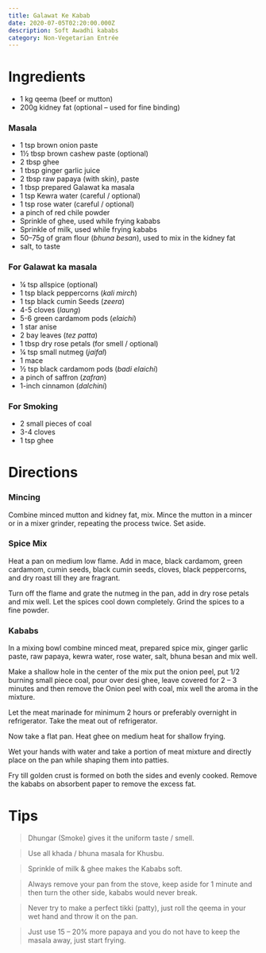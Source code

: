 ```yaml
---
title: Galawat Ke Kabab
date: 2020-07-05T02:20:00.000Z
description: Soft Awadhi kababs
category: Non-Vegetarian Entrée
---
```

# Ingredients

* 1 kg qeema (beef or mutton)
* 200g kidney fat (optional – used for fine binding)

### Masala

* 1 tsp brown onion paste
* 1½ tbsp brown cashew paste (optional)
* 2 tbsp ghee
* 1 tbsp ginger garlic juice
* 2 tbsp raw papaya (with skin), paste
* 1 tbsp prepared Galawat ka masala
* 1 tsp Kewra water (careful / optional)
* 1 tsp rose water (careful / optional)
* a pinch of red chile powder
* Sprinkle of ghee, used while frying kababs
* Sprinkle of milk, used while frying kababs
* 50–75g of gram flour (_bhuna besan_), used to mix in the kidney fat
* salt, to taste

### For Galawat ka masala

* ¼ tsp allspice (optional)
* 1 tsp black peppercorns (_kali mirch_)
* 1 tsp black cumin Seeds (_zeera_)
* 4-5 cloves (_laung_)
* 5-6 green cardamom pods (_elaichi_)
* 1 star anise
* 2 bay leaves (_tez patta_)
* 1 tbsp dry rose petals (for smell / optional)
* ¼ tsp small nutmeg (_jaifal_)
* 1 mace
* ½ tsp black cardamom pods (_badi elaichi_)
* a pinch of saffron (_zafran_)
* 1-inch cinnamon (_dalchini_)

### For Smoking 

* 2 small pieces of coal
* 3-4 cloves
* 1 tsp ghee

# Directions

### Mincing

Combine minced mutton and kidney fat, mix. Mince the mutton in a mincer or in a mixer grinder, repeating the process twice. Set aside.

### Spice Mix

Heat a pan on medium low flame. Add in mace, black cardamom, green cardamom, cumin seeds, black cumin seeds, cloves, black peppercorns, and dry roast till they are fragrant.

Turn off the flame and grate the nutmeg in the pan, add in dry rose petals and mix well.
Let the spices cool down completely. Grind the spices to a fine powder.

### Kababs

In a mixing bowl combine minced meat, prepared spice mix, ginger garlic paste, raw papaya, kewra water, rose water, salt, bhuna besan and mix well.

Make a shallow hole in the center of the mix put the onion peel, put 1/2 burning small piece coal, pour over desi ghee, leave covered for 2 – 3 minutes and then remove the Onion peel with coal, mix well the aroma in the mixture.

Let the meat marinade for minimum 2 hours or preferably overnight in refrigerator.
Take the meat out of refrigerator.

Now take a flat pan. Heat ghee on medium heat for shallow frying.

Wet your hands with water and take a portion of meat mixture and directly place on the pan while shaping them into patties.

Fry till golden crust is formed on both the sides and evenly cooked.
Remove the kababs on absorbent paper to remove the excess fat.

# Tips

> Dhungar (Smoke) gives it the uniform taste / smell.

> Use all khada / bhuna masala for Khusbu.

> Sprinkle of milk & ghee makes the Kababs soft.

> Always remove your pan from the stove, keep aside for 1 minute and then turn the other side, kababs would never break.

> Never try to make a perfect tikki (patty), just roll the qeema in your wet hand and throw it on the pan.

> Just use 15 – 20% more papaya and you do not have to keep the masala away, just start frying.
